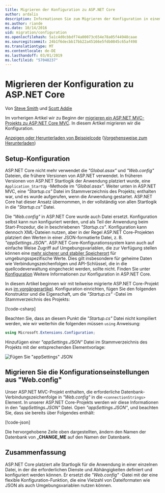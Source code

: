 ```yaml
---
title: Migrieren der Konfiguration zu ASP.NET Core
author: ardalis
description: Informationen Sie zum Migrieren der Konfiguration in einem ASP.NET MVC-Projekt zu einem ASP.NET Core MVC-Projekt.
ms.author: riande
ms.date: 10/14/2016
uid: migration/configuration
ms.openlocfilehash: 5a1c4d0cbbdf74a00073c654e78a05f44948caae
ms.sourcegitcommit: 24b1f6decbb17bb22a45166e5fdb0845c65af498
ms.translationtype: MT
ms.contentlocale: de-DE
ms.lasthandoff: 03/01/2019
ms.locfileid: "57048237"
---
```

# <a name="migrate-configuration-to-aspnet-core"></a>Migrieren der Konfiguration zu ASP.NET Core

Von [Steve Smith](https://ardalis.com/) und [Scott Addie](https://scottaddie.com)

Im vorherigen Artikel wir zu Beginn der [migrieren ein ASP.NET MVC-Projekts zu ASP.NET Core MVC](xref:migration/mvc). In diesem Artikel migrieren wir die Konfiguration.

[Anzeigen oder Herunterladen von Beispielcode](https://github.com/aspnet/Docs/tree/master/aspnetcore/migration/configuration/samples) ([Vorgehensweise zum Herunterladen](xref:index#how-to-download-a-sample))

## <a name="setup-configuration"></a>Setup-Konfiguration

ASP.NET Core nicht mehr verwendet die *"Global.asax"* und *"Web.config"* Dateien, die frühere Versionen von ASP.NET verwendet. In früheren Versionen von ASP.NET Startlogik der Anwendung platziert wurde, eine `Application_StartUp` -Methode im *"Global.asax"*. Weiter unten in ASP.NET MVC, eine *"Startup.cs"* Datei im Stammverzeichnis des Projekts; enthalten war, und es wurde aufgerufen, wenn die Anwendung gestartet. ASP.NET Core hat dieser Ansatz übernommen, in der vollständig von allen Startlogik in die *"Startup.cs"* Datei.

Die *"Web.config"* in ASP.NET Core wurde auch Datei ersetzt. Konfiguration selbst kann nun konfiguriert werden, und als Teil der Anwendung beim Start-Prozedur, die in beschriebenen *"Startup.cs"*. Konfiguration kann dennoch XML-Dateien nutzen, aber in der Regel ASP.NET Core-Projekten platziert den Werten in einer JSON-formatierte Datei, z. B. *"appSettings.JSON"*. ASP.NET Core-Konfigurationssystem kann auch auf einfache Weise Zugriff auf Umgebungsvariablen, die zur Verfügung stellen können eine [mehr sicherer und stabiler Speicherort](xref:security/app-secrets) für umgebungsspezifische Werte. Dies gilt insbesondere für geheime Daten wie Verbindungszeichenfolgen und API-Schlüssel, die in die quellcodeverwaltung eingecheckt werden, sollte nicht. Finden Sie unter [Konfiguration](xref:fundamentals/configuration/index) Weitere Informationen zur Konfiguration in ASP.NET Core.

In diesem Artikel beginnen wir mit teilweise migrierte ASP.NET Core-Projekt aus [im vorgängerartikel](xref:migration/mvc). Konfiguration einrichten, fügen Sie den folgenden Konstruktor und die Eigenschaft, um die *"Startup.cs"* -Datei im Stammverzeichnis des Projekts:

[!code-csharp[](configuration/samples/WebApp1/src/WebApp1/Startup.cs?range=11-16)]

Beachten Sie, dass an diesem Punkt die *"Startup.cs"* Datei nicht kompiliert werden, wie wir weiterhin die folgenden müssen `using` Anweisung:

```csharp
using Microsoft.Extensions.Configuration;
```

Hinzufügen einer *"appSettings.JSON"* Datei im Stammverzeichnis des Projekts mit der entsprechenden Elementvorlage:

![Fügen Sie "appSettings" JSON](configuration/_static/add-appsettings-json.png)

## <a name="migrate-configuration-settings-from-webconfig"></a>Migrieren Sie die Konfigurationseinstellungen aus "Web.config"

Unser ASP.NET MVC-Projekt enthalten, die erforderliche Datenbank-Verbindungszeichenfolge in *"Web.config"* in die `<connectionStrings>` Element. In unserer ASP.NET Core-Projekts werden wir diese Informationen in den *"appSettings.JSON"* Datei. Open *"appSettings.JSON"*, und beachten Sie, dass sie bereits über Folgendes enthält:

[!code-json[](../migration/configuration/samples/WebApp1/src/WebApp1/appsettings.json?highlight=4)]

Die hervorgehobene Zeile oben dargestellten, ändern den Namen der Datenbank von **_CHANGE_ME** auf den Namen der Datenbank.

## <a name="summary"></a>Zusammenfassung

ASP.NET Core platziert alle Startlogik für die Anwendung in einer einzelnen Datei, in der die erforderlichen Dienste und Abhängigkeiten definiert und konfiguriert werden können. Er ersetzt die *"Web.config"* -Datei mit der eine flexible Konfiguration-Funktion, die eine Vielzahl von Dateiformaten wie JSON als auch Umgebungsvariablen nutzen können.
